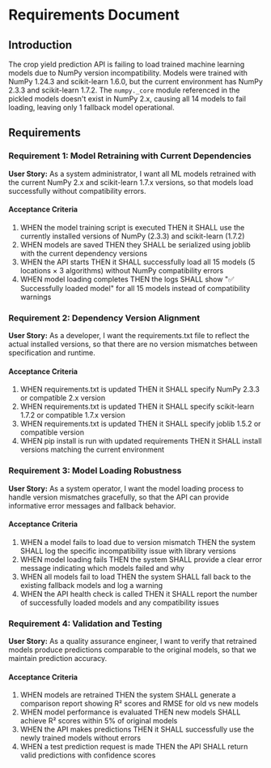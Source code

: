 # Requirements Document

## Introduction

The crop yield prediction API is failing to load trained machine learning models due to NumPy version incompatibility. Models were trained with NumPy 1.24.3 and scikit-learn 1.6.0, but the current environment has NumPy 2.3.3 and scikit-learn 1.7.2. The `numpy._core` module referenced in the pickled models doesn't exist in NumPy 2.x, causing all 14 models to fail loading, leaving only 1 fallback model operational.

## Requirements

### Requirement 1: Model Retraining with Current Dependencies

**User Story:** As a system administrator, I want all ML models retrained with the current NumPy 2.x and scikit-learn 1.7.x versions, so that models load successfully without compatibility errors.

#### Acceptance Criteria

1. WHEN the model training script is executed THEN it SHALL use the currently installed versions of NumPy (2.3.3) and scikit-learn (1.7.2)
2. WHEN models are saved THEN they SHALL be serialized using joblib with the current dependency versions
3. WHEN the API starts THEN it SHALL successfully load all 15 models (5 locations × 3 algorithms) without NumPy compatibility errors
4. WHEN model loading completes THEN the logs SHALL show "✅ Successfully loaded model" for all 15 models instead of compatibility warnings

### Requirement 2: Dependency Version Alignment

**User Story:** As a developer, I want the requirements.txt file to reflect the actual installed versions, so that there are no version mismatches between specification and runtime.

#### Acceptance Criteria

1. WHEN requirements.txt is updated THEN it SHALL specify NumPy 2.3.3 or compatible 2.x version
2. WHEN requirements.txt is updated THEN it SHALL specify scikit-learn 1.7.2 or compatible 1.7.x version
3. WHEN requirements.txt is updated THEN it SHALL specify joblib 1.5.2 or compatible version
4. WHEN pip install is run with updated requirements THEN it SHALL install versions matching the current environment

### Requirement 3: Model Loading Robustness

**User Story:** As a system operator, I want the model loading process to handle version mismatches gracefully, so that the API can provide informative error messages and fallback behavior.

#### Acceptance Criteria

1. WHEN a model fails to load due to version mismatch THEN the system SHALL log the specific incompatibility issue with library versions
2. WHEN model loading fails THEN the system SHALL provide a clear error message indicating which models failed and why
3. WHEN all models fail to load THEN the system SHALL fall back to the existing fallback models and log a warning
4. WHEN the API health check is called THEN it SHALL report the number of successfully loaded models and any compatibility issues

### Requirement 4: Validation and Testing

**User Story:** As a quality assurance engineer, I want to verify that retrained models produce predictions comparable to the original models, so that we maintain prediction accuracy.

#### Acceptance Criteria

1. WHEN models are retrained THEN the system SHALL generate a comparison report showing R² scores and RMSE for old vs new models
2. WHEN model performance is evaluated THEN new models SHALL achieve R² scores within 5% of original models
3. WHEN the API makes predictions THEN it SHALL successfully use the newly trained models without errors
4. WHEN a test prediction request is made THEN the API SHALL return valid predictions with confidence scores
